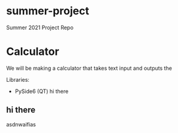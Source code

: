 # summer-project
Summer 2021 Project Repo

# Calculator
We will be making a calculator that takes text input and outputs the 

Libraries:
  - PySide6 (QT)
hi there
## hi there
asdnwaifias